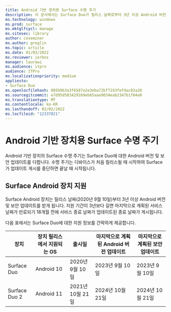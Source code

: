 ```yaml
---
title: Android 기반 장치용 Surface 수명 주기
description: 이 문서에서는 Surface Duo가 릴리스 날짜로부터 3년 이상 Android 버전 및 보안 업데이트를 받는 방법입니다.
ms.technology: windows
ms.prod: surface
ms.mktglfcycl: manage
ms.sitesec: library
author: coveminer
ms.author: greglin
ms.topic: article
ms.date: 01/03/2022
ms.reviewer: jerbos
manager: laurawi
ms.audience: itpro
audience: ITPro
ms.localizationpriority: medium
appliesto:
- Surface Duo
ms.openlocfilehash: 085b9b3a3f6587e2e3eba72bf7193fefdac02a26
ms.sourcegitcommit: e7d95d583429169eb65aae9034eab2347b1f04a0
ms.translationtype: MT
ms.contentlocale: ko-KR
ms.lasthandoff: 02/02/2022
ms.locfileid: "12337821"
---
```

# <a name="surface-lifecycle-for-android-based-devices"></a>Android 기반 장치용 Surface 수명 주기

Android 기반 장치의 Surface 수명 주기는 Surface Duo에 대한 Android 버전 및 보안 업데이트를 다합니다. 수명 주기는 디바이스가 처음 릴리스될 때 시작하여 Surface가 업데이트 게시를 중단하면 끝날 때 시작됩니다.

## <a name="surface-android-device-support"></a>Surface Android 장치 지원 

Surface Android 장치는 릴리스 날짜(2020년 9월 10일)부터 3년 이상 Android 버전 및 보안 업데이트를 받게 됩니다. 지원 기간이 3년보다 길면 마지막으로 계획된 서비스 날짜가 만료되기 18개월 전에 서비스 종료 날짜가 업데이트된 종료 날짜가 게시됩니다. 

다음 표에서는 Surface Duo에 대한 지원 정보를 간략하게 제공합니다.

| 장치  | 장치 릴리스에서 지원되는 OS | 출시일   | 마지막으로 계획된 Android 버전 업데이트 | 마지막으로 계획된 보안 업데이트 |
| ----------- | ------------------------------------------ | ------------------ | --------------------------------------- | -------------------------------- |
| Surface Duo | Android 10                                 | 2020년 9월 10일 | 2023년 9월 10일                      | 2023년 9월 10일               |
| Surface Duo 2| Android 11                                 | 2021년 10월 21일 | 2024년 10월 21일                    | 2024년 10월 21일                |
 
